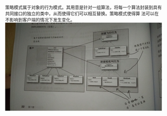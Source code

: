 策略模式属于对象的行为模式。其用意是针对一组算法，将每一个算法封装到具有共同接口的独立的类中，从而使得它们可以相互替换。策略模式使得算
法可以在不影响到客户端的情况下发生变化。
<br/>
![image](https://github.com/k8895/designs/blob/master/image/Strategy%20Pattern.jpg)
